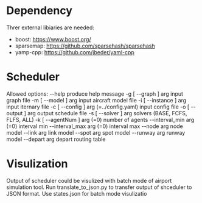 # Dependency

Threr external libiaries are needed:
 - boost: https://www.boost.org/
 - sparsemap: https://github.com/sparsehash/sparsehash
 - yamp-cpp: https://github.com/jbeder/yaml-cpp

# Scheduler

Allowed options:
  --help                                produce help message
  -g [ --graph ] arg                    input graph file
  -m [ --model ] arg                    input aircraft model file
  -i [ --instance ] arg                 input iternary file
  -c [ --config ] arg (=../config.yaml) input config file
  -o [ --output ] arg                   output schedule file
  -s [ --solver ] arg                   solvers (BASE, FCFS, FLFS, ALL)
  -k [ --agentNum ] arg (=0)            number of agents
  --interval_min arg (=0)               interval min
  --interval_max arg (=0)               interval max
  --node arg                            node model
  --link arg                            link model
  --spot arg                            spot model
  --runway arg                          runway model
  --depart arg                          depart routing table

# Visulization
Output of scheduler could be visulized with batch mode of airport simulation tool. Run translate_to_json.py to transfer output of shceduler to JSON format. Use states.json for batch mode visulizatio
